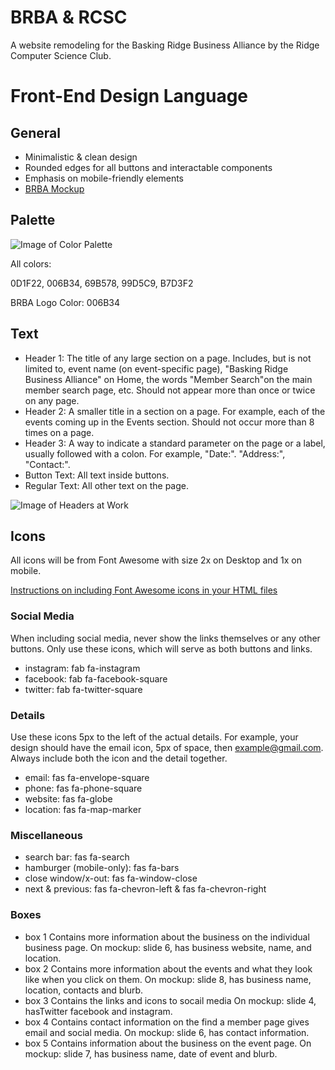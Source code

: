 # BRBA & RCSC
A website remodeling for the Basking Ridge Business Alliance by the Ridge Computer Science Club.

# Front-End Design Language

## General
* Minimalistic & clean design
* Rounded edges for all buttons and interactable components
* Emphasis on mobile-friendly elements
* [BRBA Mockup](https://tinyurl.com/BRBA-mockup)

## Palette
![Image of Color Palette](https://i.imgur.com/JELApbk.jpg)

All colors:

0D1F22, 006B34, 69B578, 99D5C9, B7D3F2

BRBA Logo Color: 006B34

## Text
* Header 1: The title of any large section on a page. Includes, but is not limited to, event name (on event-specific page), "Basking Ridge Business Alliance" on Home, the words "Member Search"on the main member search page, etc. Should not appear more than once or twice on any page.
* Header 2: A smaller title in a section on a page. For example, each of the events coming up in the Events section. Should not occur more than 8 times on a page.
* Header 3: A way to indicate a standard parameter on the page or a label, usually followed with a colon. For example, "Date:". "Address:", "Contact:".
* Button Text: All text inside buttons.
* Regular Text: All other text on the page.

![Image of Headers at Work](https://i.imgur.com/6OE54FV.png)

## Icons
All icons will be from Font Awesome with size 2x on Desktop and 1x on mobile.

[Instructions on including Font Awesome icons in your HTML files](https://fontawesome.com/start)

### Social Media
When including social media, never show the links themselves or any other buttons. Only use these icons, which will serve as both buttons and links.

* instagram: fab fa-instagram
* facebook: fab fa-facebook-square
* twitter: fab fa-twitter-square

### Details
Use these icons 5px to the left of the actual details. For example, your design should have the email icon, 5px of space, then example@gmail.com. Always include both the icon and the detail together.

* email: fas fa-envelope-square
* phone: fas fa-phone-square
* website: fas fa-globe
* location: fas fa-map-marker

### Miscellaneous
* search bar: fas fa-search 
* hamburger (mobile-only): fas fa-bars
* close window/x-out: fas fa-window-close
* next & previous: fas fa-chevron-left & fas fa-chevron-right

### Boxes
* box 1 Contains more information about the business on the individual business page.
On mockup: slide 6, has business website, name, and location.
* box 2 Contains more information about the events and what they look like when you click on them.
On mockup: slide 8, has business name, location, contacts and blurb.
* box 3 Contains the links and icons to socail media 
On mockup: slide 4, hasTwitter facebook and instagram.
* box 4 Contains contact information on the find a member page gives email and social media.
On mockup: slide 6, has contact information.
* box 5 Contains information about the business on the event page.
On mockup: slide 7, has business name, date of event and blurb.

